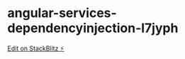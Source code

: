 # angular-services-dependencyinjection-l7jyph

[Edit on StackBlitz ⚡️](https://stackblitz.com/edit/angular-services-dependencyinjection-l7jyph)